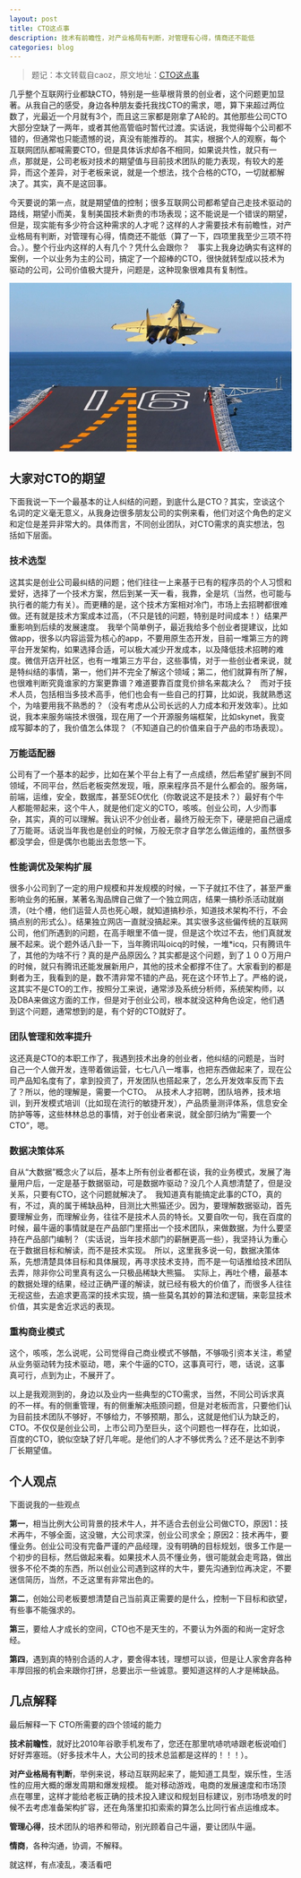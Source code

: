 ```yaml
---
layout: post
title: CTO这点事
description: 技术有前瞻性，对产业格局有判断，对管理有心得，情商还不能低
categories: blog
---
```


> 题记：本文转载自caoz，原文地址：[CTO这点事](http://zhuanlan.zhihu.com/iamcaoz/19856992)

几乎整个互联网行业都缺CTO，特别是一些草根背景的创业者，这个问题更加显著。从我自己的感受，身边各种朋友委托我找CTO的需求，嗯，算下来超过两位数了，光最近一个月就有3个，而且这三家都是刚拿了A轮的。其他那些公司CTO大部分空缺了一两年，或者其他高管临时暂代过渡。实话说，我觉得每个公司都不错的，但通常也只能遗憾的说，真没有能推荐的。
其实，根据个人的观察，每个互联网团队都喊需要CTO，但是具体诉求却各不相同，如果说共性，就只有一点，那就是，公司老板对技术的期望值与目前技术团队的能力表现，有较大的差异，而这个差异，对于老板来说，就是一个想法，找个合格的CTO，一切就都解决了。其实，真不是这回事。

今天要说的第一点，就是期望值的控制；很多互联网公司都希望自己走技术驱动的路线，期望小而美，复制美国技术新贵的市场表现；这不能说是一个错误的期望，但是，现实能有多少符合这种需求的人才呢？这样的人才需要技术有前瞻性，对产业格局有判断，对管理有心得，情商还不能低（算了一下，四项里我至少三项不符合。）。整个行业内这样的人有几个？凭什么会跟你？　事实上我身边确实有这样的案例，一个以业务为主的公司，搞定了一个超棒的CTO，很快就转型成以技术为驱动的公司，公司价值极大提升，问题是，这种现象很难具有复制性。

![chinese-carrier](/images/talk-about-cto/chinese-carrier.jpg)


## 大家对CTO的期望

下面我说一下一个最基本的让人纠结的问题，到底什么是CTO？其实，空谈这个名词的定义毫无意义，从我身边很多朋友公司的实例来看，他们对这个角色的定义和定位是差异非常大的。具体而言，不同创业团队，对CTO需求的真实想法，包括如下层面。

### 技术选型

这其实是创业公司最纠结的问题；他们往往一上来基于已有的程序员的个人习惯和爱好，选择了一个技术方案，然后到某一天一看，我靠，全是坑（当然，也可能与执行者的能力有关）。而更糟的是，这个技术方案相对冷门，市场上去招聘都很难做。还有就是技术方案成本过高，（不只是钱的问题，特别是时间成本！）结果严重影响到后续的发展速度。　我举个简单例子，最近我给多个创业者提建议，比如做app，很多以内容运营为核心的app，不要用原生态开发，目前一堆第三方的跨平台开发架构，如果选择合适，可以极大减少开发成本，以及降低技术招聘的难度。微信开店开社区，也有一堆第三方平台，这些事情，对于一些创业者来说，就是特纠结的事情，第一，他们并不完全了解这个领域；第二，他们就算有所了解，也很难判断究竟谁家的方案更靠谱？难道要靠百度竞价排名来裁决么？　而对于技术人员，包括相当多技术高手，他们也会有一些自己的打算，比如说，我就熟悉这个，为啥要用我不熟悉的？（没有考虑从公司长远的人力成本和开发效率）。比如说，我本来服务端技术很强，现在用了一个开源服务端框架，比如skynet，我变成写脚本的了，我价值怎么体现？（不知道自己的价值来自于产品的市场表现）。

### 万能适配器

公司有了一个基本的起步，比如在某个平台上有了一点成绩，然后希望扩展到不同领域，不同平台，然后老板突然发现，哦，原来程序员不是什么都会的。服务端，前端，运维，安全，数据库，甚至SEO优化（你敢说这不是技术？）最好有个牛人都能带起来，这个牛人，就是他们定义的CTO，咳咳。创业公司，人少而事杂，其实，真的可以理解。我认识不少创业者，最终万般无奈下，硬是把自己逼成了万能哥。话说当年我也是创业的时候，万般无奈才自学怎么做运维的，虽然很多都没学会，但是偶尔也能出去忽悠一下。

### 性能调优及架构扩展

很多小公司到了一定的用户规模和并发规模的时候，一下子就扛不住了，甚至严重影响业务的拓展，某著名淘品牌自己做了一个独立网店，结果一搞秒杀活动就崩溃，（吐个槽，他们运营人员也死心眼，就知道搞秒杀，知道技术架构不行，不会搞点别的形式么）。结果独立网店一直就没搞起来。其实很多这些偏传统的互联网公司，他们所遇到的问题，在高手眼里不值一提，但是这个坎过不去，他们真就发展不起来。说个题外话八卦一下，当年腾讯叫oicq的时候，一堆*icq，只有腾讯牛了，其他的为啥不行？真的是产品原因么？其实都是这个问题，到了１００万用户的时候，就只有腾讯还能发展新用户，其他的技术全都撑不住了。大家看到的都是剩者为王，我看到的是，数不清非常不错的产品，死在这个环节上了。严格的说，这其实不是CTO的工作，按照分工来说，通常涉及系统分析师，系统架构师，以及DBA来做这方面的工作，但是对于创业公司，根本就没这种角色设定，他们遇到这个问题，通常想到的是，有个好的CTO就好了。

### 团队管理和效率提升

这还真是CTO的本职工作了，我遇到技术出身的创业者，他纠结的问题是，当时自己一个人做开发，连带着做运营，七七八八一堆事，也把东西做起来了，现在公司产品知名度有了，拿到投资了，开发团队也搭起来了，怎么开发效率反而下去了？所以，他的理解是，需要一个CTO。　从技术人才招聘，团队培养，技术培训，到开发模式培训（比如现在流行的敏捷开发），产品质量测评体系，信息安全防护等等，这些林林总总的事情，对于创业者来说，就全部归纳为“需要一个CTO”，嗯。

### 数据决策体系

自从“大数据”概念火了以后，基本上所有创业者都在谈，我的业务模式，发展了海量用户后，一定是基于数据驱动，可是数据咋驱动？没几个人真想清楚了，但是没关系，只要有CTO，这个问题就解决了。　我知道真有能搞定此事的CTO，真的有，不过，真的属于稀缺品种，目测比大熊猫还少。因为，要理解数据驱动，首先要理解业务，而理解业务，往往不是技术人员的特长。又要自吹一句，我在百度的时候，最牛逼的事情就是在产品部门里搭出一个技术团队，来做数据，为什么要坚持在产品部门编制？（实话说，当年技术部门的薪酬更高一些），我坚持认为重心在于数据目标和解读，而不是技术实现。　所以，这里我多说一句，数据决策体系，先想清楚具体目标和具体展现，再寻求技术支持，而不是一句话推给技术团队去弄，除非你公司里真有这么一只极品稀缺大熊猫。　实际上，再吐个槽，最基本的数据处理的结果，经过正确严谨的解读，就已经有极大的价值了，而很多人往往无视这些，去追求更高深的技术实现，搞一些莫名其妙的算法和逻辑，来彰显技术价值，其实是舍近求远的表现。　

### 重构商业模式

这个，咳咳，怎么说呢，公司觉得自己商业模式不够酷，不够吸引资本关注，希望从业务驱动转为技术驱动，嗯，来个牛逼的CTO，这事真可行，嗯，话说，这事真可行，点到为止，不展开了。　

以上是我观测到的，身边以及业内一些典型的CTO需求，当然，不同公司诉求真的不一样。有的侧重管理，有的侧重解决瓶颈问题，但是对老板而言，只要他们认为目前技术团队不够好，不够给力，不够预期，那么，这就是他们认为缺乏的，CTO。不仅仅是创业公司，上市公司乃至巨头，这个问题也一样存在，比如说，百度的CTO，貌似空缺了好几年呢。是他们的人才不够优秀么？还不是达不到李厂长期望值。

## 个人观点

下面说我的一些观点

**第一**，相当比例大公司背景的技术牛人，并不适合去创业公司做CTO，原因1：技术再牛，不够全面，这没辙，大公司求深，创业公司求全；原因2：技术再牛，要懂业务。创业公司没有完备严谨的产品经理，没有明确的目标规划，很多工作是一个初步的目标，然后做起来看。如果技术人员不懂业务，很可能就会走弯路，做出很多不伦不类的东西，所以创业公司遇到这样的大牛，要先沟通到位再决定，不要迷信简历，当然，不乏这里有非常出色的。

**第二**，创始公司老板要想清楚自己当前真正需要的是什么，控制一下目标和欲望，有些事不能强求的。

**第三**，要给人才成长的空间，CTO也不是天生的，不要认为外面的和尚一定好念经。

**第四**，遇到真的特别合适的人才，要舍得本钱，理想可以谈，但是让人家舍弃各种丰厚回报的机会来跟你打拼，总要出示一些诚意。要知道这样的人才是稀缺品。


## 几点解释

最后解释一下 CTO所需要的四个领域的能力

**技术前瞻性**，就好比2010年谷歌手机发布了，您还在那里吭哧吭哧跟老板说咱们好好弄塞班。（好多技术牛人，大公司的技术总监都是这样的！！！）。

**对产业格局有判断**，举例来说，移动互联网起来了，能知道工具型，娱乐性，生活性的应用大概的爆发周期和爆发规模。 能对移动游戏，电商的发展速度和市场顶点在哪里，这样才能给老板正确的技术投入建议和规划目标建议，别市场喷发的时候不去考虑准备架构扩容，还在角落里扣扣索索的算怎么比同行省点运维成本。

**管理心得**，技术团队的培养和带动，别光顾着自己牛逼，要让团队牛逼。

**情商**，各种沟通，协调，不解释。

就这样，有点凌乱，凑活看吧



[NingG]:    http://ningg.github.com  "NingG"
